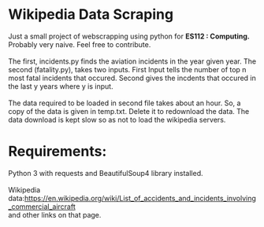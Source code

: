 # Wikipedia Data Scraping
Just a small project of webscrapping using python for <b>ES112 : Computing.</b> Probably very naive. Feel free to contribute.
<br><br>The first, incidents.py finds the aviation incidents in the year given year. The second (fatality.py), takes two inputs. First Input tells the number of top n most fatal incidents that occured. Second gives the incdents that occured in the last y years where y is input.
<br><br>The data required to be loaded in second file takes about an hour. So, a copy of the data is given in temp.txt. Delete it to redownload the data. The data download is kept slow so as not to load the wikipedia servers.
<br>
# Requirements:
Python 3 with requests and BeautifulSoup4 library installed.<br>
<br>Wikipedia data:https://en.wikipedia.org/wiki/List_of_accidents_and_incidents_involving_commercial_aircraft
<br>and other links on that page.
